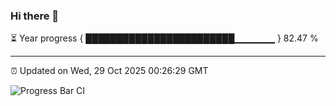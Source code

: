 ### Hi there 👋

⏳ Year progress { ████████████████████████▁▁▁▁▁▁ } 82.47 %

---

⏰ Updated on Wed, 29 Oct 2025 00:26:29 GMT

![Progress Bar CI](https://github.com/liununu/liununu/workflows/Progress%20Bar%20CI/badge.svg)
